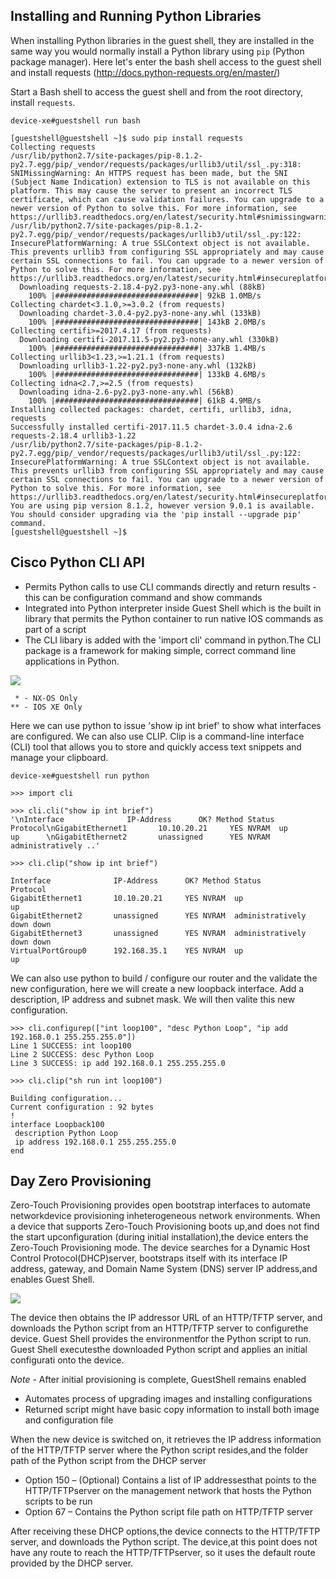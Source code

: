 ## Installing and Running Python Libraries

When installing Python libraries in the guest shell, they are installed in the same way you would normally install a Python library using `pip` (Python package manager). Here let's enter the bash shell access to the guest shell and install requests (http://docs.python-requests.org/en/master/)

Start a Bash shell to access the guest shell and from the root directory, install `requests`.

```
device-xe#guestshell run bash

[guestshell@guestshell ~]$ sudo pip install requests
Collecting requests
/usr/lib/python2.7/site-packages/pip-8.1.2-py2.7.egg/pip/_vendor/requests/packages/urllib3/util/ssl_.py:318: SNIMissingWarning: An HTTPS request has been made, but the SNI (Subject Name Indication) extension to TLS is not available on this platform. This may cause the server to present an incorrect TLS certificate, which can cause validation failures. You can upgrade to a newer version of Python to solve this. For more information, see https://urllib3.readthedocs.org/en/latest/security.html#snimissingwarning.
/usr/lib/python2.7/site-packages/pip-8.1.2-py2.7.egg/pip/_vendor/requests/packages/urllib3/util/ssl_.py:122: InsecurePlatformWarning: A true SSLContext object is not available. This prevents urllib3 from configuring SSL appropriately and may cause certain SSL connections to fail. You can upgrade to a newer version of Python to solve this. For more information, see https://urllib3.readthedocs.org/en/latest/security.html#insecureplatformwarning.
  Downloading requests-2.18.4-py2.py3-none-any.whl (88kB)
    100% |################################| 92kB 1.0MB/s
Collecting chardet<3.1.0,>=3.0.2 (from requests)
  Downloading chardet-3.0.4-py2.py3-none-any.whl (133kB)
    100% |################################| 143kB 2.0MB/s
Collecting certifi>=2017.4.17 (from requests)
  Downloading certifi-2017.11.5-py2.py3-none-any.whl (330kB)
    100% |################################| 337kB 1.4MB/s
Collecting urllib3<1.23,>=1.21.1 (from requests)
  Downloading urllib3-1.22-py2.py3-none-any.whl (132kB)
    100% |################################| 133kB 4.6MB/s
Collecting idna<2.7,>=2.5 (from requests)
  Downloading idna-2.6-py2.py3-none-any.whl (56kB)
    100% |################################| 61kB 4.9MB/s
Installing collected packages: chardet, certifi, urllib3, idna, requests
Successfully installed certifi-2017.11.5 chardet-3.0.4 idna-2.6 requests-2.18.4 urllib3-1.22
/usr/lib/python2.7/site-packages/pip-8.1.2-py2.7.egg/pip/_vendor/requests/packages/urllib3/util/ssl_.py:122: InsecurePlatformWarning: A true SSLContext object is not available. This prevents urllib3 from configuring SSL appropriately and may cause certain SSL connections to fail. You can upgrade to a newer version of Python to solve this. For more information, see https://urllib3.readthedocs.org/en/latest/security.html#insecureplatformwarning.
You are using pip version 8.1.2, however version 9.0.1 is available.
You should consider upgrading via the 'pip install --upgrade pip' command.
[guestshell@guestshell ~]$
```

## Cisco Python CLI API

- Permits Python calls to use CLI commands directly and return results - this can be configuration command and show commands
- Integrated into Python interpreter inside Guest Shell which is the built in library that permits the Python container to run native IOS commands as part of a script
- The CLI libary is added with the 'import cli' command in python.The CLI package is a framework for making simple, correct command line applications in Python.

![](/posts/files/python_at_the_edge/images/python_cli.jpg)

```
 * - NX-OS Only
** - IOS XE Only
```

Here we can use python to issue 'show ip int brief' to show what interfaces are configured. We can also use CLIP. Clip is a command-line interface (CLI) tool that allows you to store and quickly access text snippets and manage your clipboard.
```
device-xe#guestshell run python

>>> import cli

>>> cli.cli("show ip int brief")
'\nInterface              IP-Address      OK? Method Status                Protocol\nGigabitEthernet1       10.10.20.21     YES NVRAM  up                    up      \nGigabitEthernet2       unassigned      YES NVRAM  administratively ..'

>>> cli.clip("show ip int brief")

Interface              IP-Address      OK? Method Status                Protocol
GigabitEthernet1       10.10.20.21     YES NVRAM  up                    up
GigabitEthernet2       unassigned      YES NVRAM  administratively down down
GigabitEthernet3       unassigned      YES NVRAM  administratively down down
VirtualPortGroup0      192.168.35.1    YES NVRAM  up                    up
```

We can also use python to build / configure our router and the validate the new configuration, here we will create a new loopback interface. Add a description, IP address and subnet mask. We will then valite this new configuration.

```
>>> cli.configurep(["int loop100", "desc Python Loop", "ip add 192.168.0.1 255.255.255.0"])
Line 1 SUCCESS: int loop100
Line 2 SUCCESS: desc Python Loop
Line 3 SUCCESS: ip add 192.168.0.1 255.255.255.0

>>> cli.clip("sh run int loop100")

Building configuration...
Current configuration : 92 bytes
!
interface Loopback100
 description Python Loop
 ip address 192.168.0.1 255.255.255.0
end
```

## Day Zero Provisioning

Zero-Touch Provisioning provides open bootstrap interfaces to automate networkdevice provisioning inheterogeneous network environments. When a device that supports Zero-Touch Provisioning boots up,and does not find the start upconfiguration (during initial installation),the device enters the Zero-Touch Provisioning mode. The device searches for a Dynamic Host Control Protocol(DHCP)server, bootstraps itself with its interface IP address, gateway, and Domain Name System (DNS) server IP address,and enables Guest Shell.

![](/posts/files/python_at_the_edge/images/zero_day_provision.jpg)

The device then obtains the IP addressor URL of an HTTP/TFTP server, and downloads the Python script from an HTTP/TFTP server to configurethe device. Guest Shell provides the environmentfor the Python script to run. Guest Shell executesthe downloaded Python script and applies an initial configurati onto the device.

*Note* - After initial provisioning is complete, GuestShell remains enabled

- Automates process of upgrading images and installing configurations
- Returned script might have basic copy information to install both image and configuration file

When the new device is switched on, it retrieves the IP address information of the HTTP/TFTP server where the Python script resides,and the folder path of the Python script from the DHCP server

- Option 150 – (Optional) Contains a list of IP addressesthat points to the HTTP/TFTPserver on the management network that hosts the Python scripts to be run
- Option 67 – Contains the Python script file path on HTTP/TFTP server


After receiving these DHCP options,the device connects to the HTTP/TFTP server, and downloads the Python script. The device,at this point does not have any route to reach the HTTP/TFTPserver, so it uses the default route provided by the DHCP server.
